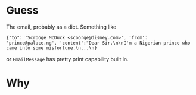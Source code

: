 # Guess
The email, probably as a dict. Something like

```
{"to": 'Scrooge McDuck <scoorge@disney.com>', 'from': 'prince@palace.ng', 'content':"Dear Sir.\n\nI'm a Nigerian prince who came into some misfortune.\n...\n}
```
or `EmailMessage` has pretty print capability built in.

# Why

